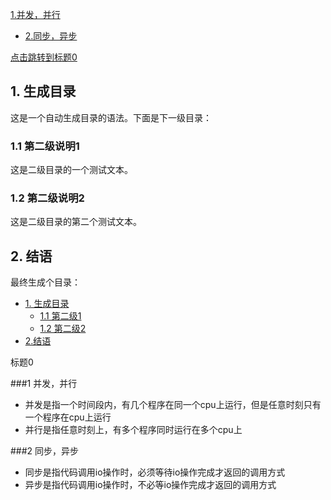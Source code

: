 [1.并发，并行](###1)
* [2.同步，异步](###2)


[点击跳转到标题0](#jump)



<h2 id="1">1. 生成目录</h2>
这是一个自动生成目录的语法。下面是下一级目录：
<h3 id="1.1">1.1 第二级说明1</h3>
这是二级目录的一个测试文本。
<h3 id="1.2">1.2 第二级说明2</h3>
这是二级目录的第二个测试文本。
<h2 id="2">2. 结语</h2>

最终生成个目录：
* [1. 生成目录](#1)
    * [1.1 第二级1](#1.1)
    * [1.2 第二级2](#1.2)
* [2.结语](#2)

<span id="jump">标题0</span> 

###1 并发，并行
* 并发是指一个时间段内，有几个程序在同一个cpu上运行，但是任意时刻只有一个程序在cpu上运行
* 并行是指任意时刻上，有多个程序同时运行在多个cpu上

###2 同步，异步
* 同步是指代码调用io操作时，必须等待io操作完成才返回的调用方式
* 异步是指代码调用io操作时，不必等io操作完成才返回的调用方式

